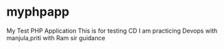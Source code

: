 # myphpapp
My Test PHP Application
This is for testing CD
I am practicing Devops with manjula,priti with Ram sir guidance

